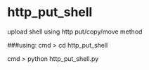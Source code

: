 # http_put_shell
upload shell using http put/copy/move method

###using:
cmd > cd http_put_shell

cmd > python http_put_shell.py

